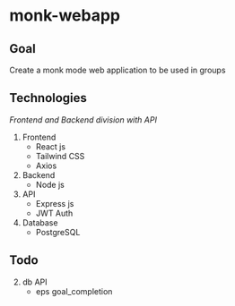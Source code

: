 # monk-webapp

## Goal

Create a monk mode web application to be used in groups

## Technologies

_Frontend and Backend division with API_

1. Frontend
   - React js
   - Tailwind CSS
   - Axios
2. Backend
   - Node js
3. API
   - Express js
   - JWT Auth
4. Database
   - PostgreSQL

## Todo

2. db API
   - eps goal_completion
